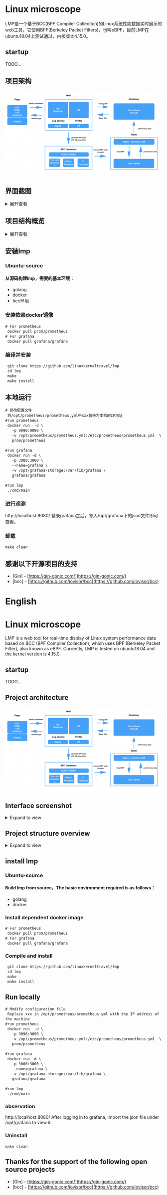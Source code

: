 # Linux microscope

LMP是一个基于BCC(BPF Compiler Collection)的Linux系统性能数据实时展示的web工具，它使用BPF(Berkeley Packet Filters)，也叫eBPF，目前LMP在ubuntu18.04上测试通过，内核版本4.15.0。

## startup

TODO...

## 项目架构

![](./static/imgs/LMP-arch3.png)

## 界面截图

<details>
<summary>展开查看</summary>
<pre><code>
<img src="./static/imgs/homepage.png" width="2880" height="450" /><br/><br/>
</code></pre>
</details>

## 项目结构概览

<details>
<summary>展开查看</summary>
<pre><code>.
├── README.md
├── api   协议文件、前端交互的接口文件等, 本项目的路由设置与路由函数
├── cmd   main函数文件目录
├── config   配置文件
├── deployments   后端下发的一些配置文件与模板
├── docs   本项目设计文档，项目经历记录文档等
├── go.mod
├── go.sum
├── internal   本项目封装的代码，其中包括BPF代码等
├── pkg   通用的可以被其他项目所使用的一些代码
├── static   项目用到的一些静态页面，包括前端静态展示页、图片等
├── test   测试目录，包括功能测试，性能测试等
└── vendor   本项目依赖的其它第三方库
</code></pre>
</details>

##  安装lmp

###  Ubuntu-source

#### 从源码构建lmp，需要的基本环境：

- golang
- docker
- bcc环境

###  安装依赖docker镜像

```
# For prometheus 
 docker pull prom/prometheus
# For grafana
 docker pull grafana/grafana
```

### 编译并安装

```
 git clone https://github.com/linuxkerneltravel/lmp
 cd lmp
 make
 make install
```

## 本地运行

```
# 修改配置文件
 将/opt/prometheus/prometheus.yml中xxx替换为本机的IP地址
#run prometheus
 docker run  -d \
   -p 9090:9090 \
   -v /opt/prometheus/prometheus.yml:/etc/prometheus/prometheus.yml  \
   prom/prometheus

#run grafana
 docker run -d \
   -p 3000:3000 \
   --name=grafana \
   -v /opt/grafana-storage:/var/lib/grafana \
   grafana/grafana

#run lmp
 ./cmd/main
```

### 进行观测

http://localhost:8080/ 登录grafana之后，导入/opt/grafana下的json文件即可查看。

### 卸载

```
make clean
```

## 感谢以下开源项目的支持

- [Gin] - [https://gin-gonic.com/](https://gin-gonic.com/)
- [bcc] - [https://github.com/iovisor/bcc](https://github.com/iovisor/bcc)



# English

# Linux microscope

LMP is a web tool for real-time display of Linux system performance data based on BCC (BPF Compiler Collection), which uses BPF (Berkeley Packet Filter), also known as eBPF. Currently, LMP is tested on ubuntu18.04 and the kernel version is 4.15.0.

## startup

TODO...

## Project architecture
![](./static/imgs/LMP-arch3.png)

## Interface screenshot

<details>
<summary>Expand to view</summary>
<pre><code>
<img src="./static/imgs/homepage.png" width="2880" height="450" /><br/><br/>
</code></pre>
</details>


## Project structure overview  

<details>
<summary>Expand to view</summary>
<pre><code>.
├── README.md
├── api           Protocol files, interface files for front-end interaction, etc., the routing settings and routing functions of this project
├── cmd           File of Main()
├── config        Configuration
├── deployments   Some configuration and templates issued by the backend
├── docs          Design document, record document, etc.
├── go.mod
├── go.sum
├── internal      The code encapsulated in this project, including BPF code, etc.
├── pkg           Common code that can be used by other projects
├── static        Some static pages used in the project, including front-end static display pages, pictures, etc.
├── test          Test catalog, including functional test, performance test, etc.
└── vendor        Other third-party libraries that this project depends on
</code></pre>
</details>

##  install lmp

###  Ubuntu-source

#### Build lmp from source，The basic environment required is as follows：

- golang
- docker

###  Install dependent docker image

```
# For prometheus 
 docker pull prom/prometheus
# For grafana
 docker pull grafana/grafana
```

### Compile and install

```
 git clone https://github.com/linuxkerneltravel/lmp
 cd lmp
 make
 make install
```

## Run locally

```
# Modify configuration file
 Replace xxx in /opt/prometheus/prometheus.yml with the IP address of the machine
#run prometheus
 docker run  -d \
   -p 9090:9090 \
   -v /opt/prometheus/prometheus.yml:/etc/prometheus/prometheus.yml  \
   prom/prometheus

#run grafana
 docker run -d \
   -p 3000:3000 \
   --name=grafana \
   -v /opt/grafana-storage:/var/lib/grafana \
   grafana/grafana

#run lmp
 ./cmd/main
```

### observation

http://localhost:8080/  After logging in to grafana, import the json file under /opt/grafana to view it.

### Uninstall

```
make clean
```

## Thanks for the support of the following open source projects

- [Gin] - [https://gin-gonic.com/](https://gin-gonic.com/)
- [bcc] - [https://github.com/iovisor/bcc](https://github.com/iovisor/bcc)

